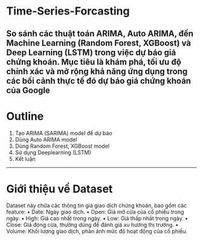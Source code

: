 # Time-Series-Forcasting
So sánh các thuật toán ARIMA, Auto ARIMA, đến Machine Learning (Random Forest, XGBoost) và Deep Learning (LSTM) trong việc dự báo giá chứng khoán.
Mục tiêu là khám phá, tối ưu độ chính xác và mở rộng khả năng ứng dụng trong các bối cảnh thực tế đó dự báo giá chứng khoán của Google
--------
# Outline
  1. Tạo ARIMA (SARIMA) model để dự báo
  2. Dùng Auto ARIMA model
  3. Dùng Random Forest, XGBoost model
  4. Sử dụng Deeplearning (LSTM)
  5. Kết luận
-----
# Giới thiệu về Dataset
Dataset này chứa các thông tin giá giao dịch chứng khoán, bao gồm các feature:
• Date: Ngày giao dịch.
• Open: Giá mở cửa của cổ phiếu trong ngày.
• High: Giá cao nhất trong ngày.
• Low: Giá thấp nhất trong ngày.
• Close: Giá đóng cửa, thường dùng để đánh giá xu hướng thị trường.
• Volume: Khối lượng giao dịch, phản ánh mức độ hoạt động của cổ phiếu.
